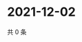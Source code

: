 # 2021-12-02

共 0 条

<!-- BEGIN WEIBO -->
<!-- 最后更新时间 Thu Dec 02 2021 13:13:33 GMT+0800 (China Standard Time) -->

<!-- END WEIBO -->
